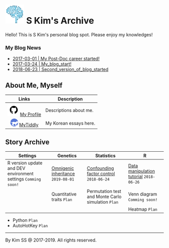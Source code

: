 # <img src="img/favicon.png" width="60px" /> S Kim's Archive

Hello! This is S Kim's personal blog spot. Please enjoy my knowledges!

### My Blog News

- [2017-03-01 | My Post-Doc career started!](https://kisudsoe.github.io/2017-03-01-My_Post-Doc_career_started!.html)
- [2017-03-24 | My_blog_start!](https://kisudsoe.github.io/2017-03-24-My_blog_start!.html)
- [2018-06-23 | Second_version_of_blog_started](https://kisudsoe.github.io/2018-06-23-Second_version_of_blog_started.html)



## About Me, Myself

|                            Links                             | Description            |
| :----------------------------------------------------------: | ---------------------- |
| <img src="img/github-icon.png" height=40px />[My Profile](https://kisudsoe.github.io/README.html) | Descriptions about me. |
| <img src="img/tiddly-icon.png" height=25px /> [MyTiddly](https://kisudsoe.github.io/Tiddly_ko.html) | My Korean essays here. |



## Story Archive

| Settings                                                     | Genetics                                                     | Statistics                                                   | R                                                            |
| ------------------------------------------------------------ | ------------------------------------------------------------ | ------------------------------------------------------------ | ------------------------------------------------------------ |
| R version update and DEV environment settings `Comming soon!` | [Omnigenic inheritance](https://kisudsoe.github.io/(Genetics)_Omnigenic_inheritance.html) `2019-08-01` | [Confounding factor control](https://kisudsoe.github.io/(Stat)_Confounding_factor_control.html) `2018-06-24` | [Data manipulation tutorial](https://kisudsoe.github.io/(R)_Data_manipulation_tutorial.html) `2018-06-26` |
|                                                              | Quantitative traits `Plan`                                   | Permutation test and Monte Carlo simulation `Plan`           | Venn diagram `Comming soon!`                                 |
|                                                              |                                                              |                                                              | Heatmap `Plan`                                               |

- Python `Plan`
- AutoHotKey `Plan`



---

By Kim SS @ 2017-2019. All rights reserved.